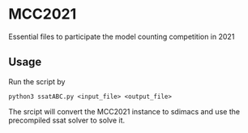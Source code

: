 # MCC2021
Essential files to participate the model counting competition in 2021

## Usage
Run the script by
```
python3 ssatABC.py <input_file> <output_file>
```
The srcipt will convert the MCC2021 instance to sdimacs and use the precompiled ssat solver to solve it.
